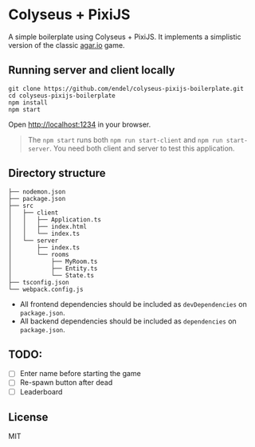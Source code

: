 # Colyseus + PixiJS

A simple boilerplate using Colyseus + PixiJS. It implements a simplistic version of the classic [agar.io](http://agar.io/) game.

## Running server and client locally

```
git clone https://github.com/endel/colyseus-pixijs-boilerplate.git
cd colyseus-pixijs-boilerplate
npm install
npm start
```

Open [http://localhost:1234](http://localhost:1234) in your browser.

> The `npm start` runs both `npm run start-client` and `npm run start-server`.
> You need both client and server to test this application.

## Directory structure

```
├── nodemon.json
├── package.json
├── src
│   ├── client
│   │   ├── Application.ts
│   │   ├── index.html
│   │   └── index.ts
│   └── server
│       ├── index.ts
│       └── rooms
│           ├── MyRoom.ts
│           ├── Entity.ts
│           └── State.ts
├── tsconfig.json
└── webpack.config.js
```

- All frontend dependencies should be included as `devDependencies` on `package.json`.
- All backend dependencies should be included as `dependencies` on `package.json`.

## TODO:
- [ ] Enter name before starting the game
- [ ] Re-spawn button after dead
- [ ] Leaderboard

## License

MIT
